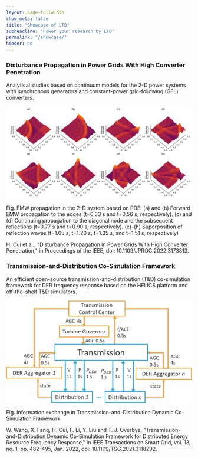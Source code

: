 ```yaml
---
layout: page-fullwidth
show_meta: false
title: "Showcase of LTB"
subheadline: "Power your research by LTB"
permalink: "/showcase/"
header: no
---
```

### Disturbance Propagation in Power Grids With High Converter Penetration

Analytical studies based on continuum models for the 2-D power systems with synchronous generators and constant-power grid-following (GFL) converters.

![EMW](/images/showcase/EMW.png)

Fig. EMW propagation in the 2-D system based on PDE. (a) and (b) Forward EMW propagation to the edges (t=0.33 s and t=0.56 s,
respectively). (c) and (d) Continuing propagation to the diagonal node and the subsequent reflections (t=0.77 s and t=0.90 s,
respectively). (e)–(h) Superposition of reflection waves (t=1.05 s, t=1.20 s, t=1.35 s, and t=1.51 s, respectively)

H. Cui et al., "Disturbance Propagation in Power Grids With High Converter Penetration," in Proceedings of the IEEE, doi: 10.1109/JPROC.2022.3173813.

### Transmission-and-Distribution Co-Simulation Framework

An efficient open-source transmission-and-distribution (T&D) co-simulation framework for DER frequency response based on the HELICS platform and off-the-shelf T&D simulators.

![TDCoSim](/images/showcase/T-DCoSim.png)

Fig. Information exchange in Transmission-and-Distribution Dynamic Co-Simulation Framework

W. Wang, X. Fang, H. Cui, F. Li, Y. Liu and T. J. Overbye, "Transmission-and-Distribution Dynamic Co-Simulation Framework for Distributed Energy Resource Frequency Response," in IEEE Transactions on Smart Grid, vol. 13, no. 1, pp. 482-495, Jan. 2022, doi: 10.1109/TSG.2021.3118292.
